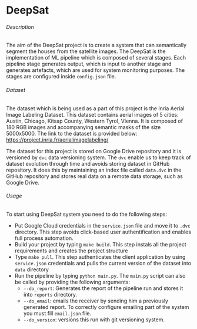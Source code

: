 # DeepSat
###### Description
The aim of the DeepSat project is to create a system that can semantically segment the houses from the satellite images. The DeepSat is the implementation of ML pipeline which is composed of several stages. Each pipeline stage generates output, which is input to another stage and generates artefacts, which are used for system monitoring purposes. The stages are configured inside `config.json` file. 

###### Dataset
The dataset which is being used as a part of this project is the Inria Aerial Image Labeling Dataset. 
This dataset contains aerial images of 5 cities: Austin, Chicago, Kitsap County, Western Tyrol, Vienna. It is composed of 180 RGB images and accompanying semantic masks of the size 5000x5000. The link to the dataset is provided below: 
https://project.inria.fr/aerialimagelabeling/

The dataset for this project is stored on Google Drive repository and it is versioned by `dvc` data versioning system. The `dvc` enable us to keep track of dataset evolution through time and avoids storing dataset in GitHub repository. It does this by maintaining an index file called `data.dvc` in the GitHub repository and stores real data on a remote data storage, such as Google Drive. 

###### Usage
To start using DeepSat system you need to do the following steps:
* Put Google Cloud credentials in the `service.json` file and move it to `.dvc` directory. This step avoids click-based user authentification and enables full process automation.  
* Build your project by typing `make build`. This step instals all the project requirements and creates the project structure
* Type `make pull`. This step authenticates the client application by using `service.json` credentials and pulls the current version of the dataset into `data` directory
* Run the pipeline by typing `python main.py`. The `main.py` script can also be called by providing the following arguments:
    *  `--do_report`: Generates the report of the pipeline run and stores it into `reports` directory.
    * `--do_email`: emails the receiver by sending him a previously generated report. To correctly configure emailing part of the system you must fill `email.json` file. 
    * `--do_version`: versions this run with git versioning system. 

